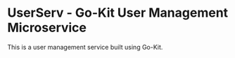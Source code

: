 # UserServ - Go-Kit User Management Microservice

This is a user management service built using Go-Kit.
